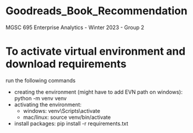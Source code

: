 # Goodreads_Book_Recommendation
MGSC 695 Enterprise Analytics - Winter 2023 - Group 2 

# To activate virtual environment and download requirements
run the following commands 
* creating the environment (might have to add EVN path on windows): python -m venv venv
* activating the environment:
    * windows: venv\Scripts\activate
    * mac/linux: source venv/bin/activate
* install packages: pip install -r requirements.txt

    
